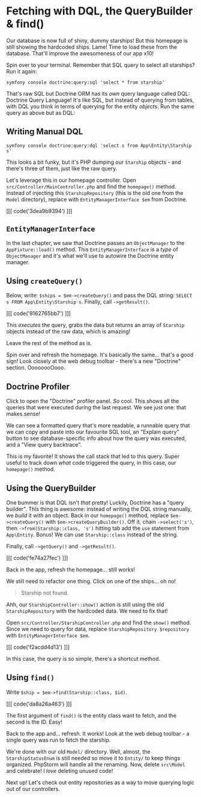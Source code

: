 # Fetching with DQL, the QueryBuilder & find()

Our database is now full of shiny, dummy starships! But this homepage is still
showing the hardcoded ships. Lame! Time to load these from the database. That'll
improve the awesomeness of our app x10!

Spin over to your terminal. Remember that SQL query to select
all starships? Run it again:

```terminal
symfony console doctrine:query:sql 'select * from starship'
```

That's raw SQL but Doctrine ORM has its *own* query language called DQL: Doctrine Query
Language! It's like SQL, but instead of querying from tables, with DQL you think
in terms of querying for the entity *objects*. Run the same query as above but as DQL:

## Writing Manual DQL

```terminal
symfony console doctrine:query:dql 'select s from App\Entity\Starship s'
```

This looks a bit funky, but it's PHP dumping our `Starship` objects - and there's
three of them, just like the raw query.

Let's leverage this in our homepage controller. Open
`src/Controller/MainController.php` and find the `homepage()` method. Instead of
injecting *this* `StarshipRepository` (this is the old one from the `Model` directory),
replace with `EntityManagerInterface $em` from Doctrine.

[[[ code('3dea9b9394') ]]]

## `EntityManagerInterface`

In the last chapter, we saw that Doctrine passes an `ObjectManager` to the `AppFixture::load()`
method. This `EntityManagerInterface` is a *type* of `ObjectManager` and it's what
we'll use to autowire the Doctrine entity manager.

## Using `createQuery()`

Below, write:
`$ships = $em->createQuery()` and pass the DQL string:
`SELECT s FROM App\Entity\Starship s`. Finally, call `->getResult()`.

[[[ code('9162765bb7') ]]]

This *executes* the query, grabs the data but returns an array of `Starship` objects
instead of the raw data, which is amazing!

Leave the rest of the method as is.

Spin over and refresh the homepage. It's basically the same... that's a good
sign! Look closely at the web debug toolbar - there's a new "Doctrine" section.
OooooooOooo. 

## Doctrine Profiler

Click to open the "Doctrine" profiler panel. *So* cool. This shows all
the queries that were executed
during the last request. We see just one: that makes sense!

We can see a formatted query that's more readable, a runnable query that we can copy
and paste into our favourite SQL tool, an  "Explain query" button to see database-specific
info about how the query was executed, and a "View query backtrace".

This is my favorite! It shows the call stack that led to
this query. Super useful to track down *what* code triggered the query, in this case,
our `homepage()` method.

## Using the QueryBuilder

One bummer is that DQL isn't *that* pretty!
Luckily, Doctrine has a "query builder". This thing is awesome: instead of writing
the DQL string manually, we *build* it with an object.
Back in our `homepage()` method, replace `$em->createQuery()` with
`$em->createQueryBuilder()`. Off it, chain `->select('s')`, then 
`->from(Starship::class, 's')` hitting tab add the `use` statement from `App\Entity`.
Bonus! We can use `Starship::class` instead of the string.

Finally, call `->getQuery()` and `->getResult()`.

[[[ code('fe74a27fec') ]]]

Back in the app, refresh the homepage... still works!

We still need to refactor one thing. Click on one of the ships... oh no!

> Starship not found.

Ahh, our `StarshipController::show()` action is still using the old `StarshipRepository`
with the hardcoded data. We need to fix that!

Open `src/Controller/StarshipController.php` and find the `show()` method. Since
we need to query for data, replace
`StarshipRepository $repository` with `EntityManagerInterface $em`.

[[[ code('f2acdd4d13') ]]]

In this case, the query is so simple, there's a shortcut method.

## Using `find()`

Write `$ship = $em->find(Starship::class, $id)`.

[[[ code('da8a26a463') ]]]

The first argument of `find()` is the entity class want to fetch, and the second is the ID.
Easy!

Back to the app and... refresh. It works! Look at the web debug toolbar - a single query
was run to fetch the starship.

We're done with our old `Model/` directory. Well, almost, the `StarshipStatusEnum` is still
needed so move it to `Entity/` to keep things organized. PhpStorm will handle all the renaming. Now,
delete `src\Model` and celebrate! I *love* deleting unused code!

Next up! Let's check out entity repositories as a way to move
querying logic out of our controllers.
